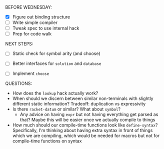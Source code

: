BEFORE WEDNESDAY:
- [x] Figure out binding structure
- [ ] Write simple compiler
- [ ] Tweak spec to use internal hack
- [ ] Prep for code walk

NEXT STEPS:
- [ ] Static check for symbol arity (and choose)
- [ ] Better interfaces for `solution` and `database`
- [ ] Implement `choose`


QUESTIONS:
- How does the `lookup` hack actually work?
- When should we discern between similar non-terminals with slightly
  different static information? Tradeoff: duplication vs expressivity
- Is there `racket-datum` or similar? What about `symbol`?
  - Any advice on having `expr` but not having everything get parsed as that?
    Maybe this will be easier once we actually compile to things
- How much should our compile-time functions look like `define-syntax`?
  Specifically, I'm thinking about having extra syntax in front of things
  which we are compiling, which would be needed for macros but not for
  compile-time functions on syntax